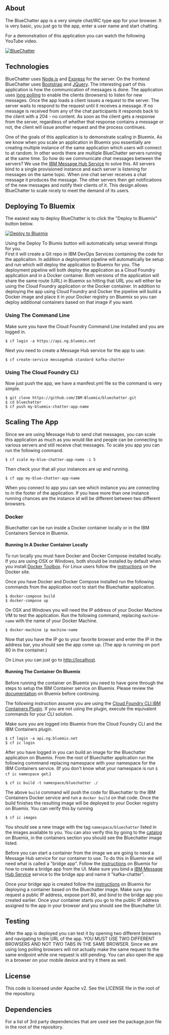 ## About
The BlueChatter app is a very simple chat/IRC type app for your browser.
It is very basic, you just go to the app, enter a user name and start
chatting.

For a demonstration of this application you can watch the following
YouTube video.

[![BlueChatter](https://img.youtube.com/vi/i7_dQQy40ZQ/0.jpg?time=1398101975441)](http://youtu.be/i7_dQQy40ZQ)


## Technologies
BlueChatter uses [Node.js](http://nodejs.org/) and
[Express](http://expressjs.com/) for the server.  On the frontend
BlueChatter uses [Bootstrap](http://getbootstrap.com/) and
[JQuery](http://jquery.com/).  The interesting part of this application
is how the communication of messages is done.  The application uses [long
polling](http://en.wikipedia.org/wiki/Push_technology#Long_polling) to enable
the clients (browsers) to listen for new messages.  Once the
app loads a client issues a request to the server.  The server waits to respond
to the request until it receives a message.  If no message is received from any
of the chat participants it responds back to the client with a 204 - no content.
As soon as the client gets a response from the server, regardless of whether that
response contains a message or not, the client will issue another request and
the process continues.

One of the goals of this application is to demonstrate scaling in Bluemix.
As we know when you scale an application in Bluemix you essentially are
creating multiple instance of the same application which users will connect
to at random.  In other words there are multiple BlueChatter servers running
at the same time.  So how do we communicate chat messages between the servers?
We use the [IBM Message Hub Service](https://developer.ibm.com/messaging/message-hub/)
to solve this.  All servers bind to a single provisioned instance and each
server is listening for messages on the same topic. When one chat server
receives a chat message it produces the message.  The other servers then get
notifications of the new messages and notify their clients of it.  This design
allows BlueChatter to scale nicely to meet the demand of its users.

## Deploying To Bluemix

The easiest way to deploy BlueChatter is to click the "Deploy to Bluemix"
button below.

[![Deploy to Bluemix](https://bluemix.net/deploy/button.png)](https://bluemix.net/deploy?repository=https://github.com/IBM-Bluemix/bluechatter)

Using the Deploy To Blumix button will automatically setup several things for you.  
First it will create a Git repo in IBM DevOps Services containing the code for the applicaiton.
In addition a deployment pipeline will automatically be setup and run which will deploy the
application to Bluemix for you.  The deployment pipeline will both deploy the application as a
Cloud Foundry application and in a Docker container.  Both versions of the application will
share the same route (URL) in Bluemix so hitting that URL you will either be using the Cloud
Foundry application or the Docker container.  In addition to deploying the app using Cloud
Foundry and Docker the pipeline will build a Docker image and place it in your Docker
registry on Bluemix so you can deploy additional containers based on that image if you want.

### Using The Command Line
Make sure you have the Cloud Foundry Command Line installed and you
are logged in.

    $ cf login -a https://api.ng.bluemix.net

Next you need to create a Message Hub service for the app to use:

    $ cf create-service messagehub standard kafka-chatter

### Using The Cloud Foundry CLI

Now just push the app, we have a manifest.yml file so the command
is very simple.

    $ git clone https://github.com/IBM-Bluemix/bluechatter.git
    $ cd bluechatter
    $ cf push my-bluemix-chatter-app-name

## Scaling The App

Since we are using Message Hub to send chat messages, you can scale this application
as much as you would like and people can be connecting to various servers
and still receive chat messages.  To scale you app you can run the following
command.

    $ cf scale my-blue-chatter-app-name -i 5

Then check your that all your instances are up and running.

    $ cf app my-blue-chatter-app-name

When you connect to app you can see which instance you are connecting to
in the footer of the application.  If you have more than one instance
running chances are the instance id will be different between two different
browsers.

### Docker

Bluechatter can be run inside a Docker container locally or in the
IBM Containers Service in Bluemix.

#### Running In A Docker Container Locally

To run locally you must have Docker and Docker Compose installed locally.
If you are using OSX or Windows, both should be installed by default
when you install [Docker Toolbox](https://www.docker.com/toolbox).  For
Linux users follow the [instructions](https://docs.docker.com/compose/install/)
on the Docker site.

Once you have Docker and Docker Compose installed run the following commands
from the application root to start the Bluechatter application.

```
$ docker-compose build
$ docker-compose up
```
On OSX and Windows you will need the IP address of your Docker Machine VM to test the application.
Run the following command, replacing `machine-name` with the name of your Docker Machine.

```
$ docker-machine ip machine-name
```
Now that you have the IP go to your favorite browser and enter the IP in the address bar,
you should see the app come up.  (The app is running on port 80 in the container.)

On Linux you can just go to [http://localhost](http://localhost).

#### Running The Container On Bluemix

Before running the container on Bluemix you need to have gone through the steps to setup
the IBM Container service on Bluemix.  Please review the
[documentation](https://www.ng.bluemix.net/docs/containers/container_index.html) on Bluemix before
continuing.

The following instruction assume you are using the [Cloud Foundry
CLI IBM Containers Plugin](https://www.ng.bluemix.net/docs/containers/container_cli_cfic.html#container_cli_cfic_install).
If you are not using the plugin, execute the equivalent commands for your CLI solution.

Make sure you are logged into Bluemix from the Cloud Foundry CLI and the IBM Containers plugin.

```
$ cf login -a api.ng.bluemix.net
$ cf ic login
```

After you have logged in you can build an image for the Bluechatter application on Bluemix.
From the root of Bluechatter application run the following commnand replacing namespace
with your namespace for the IBM Containers service.  (If you don't know what your namespace is
run `$ cf ic namespace get`.)

```
$ cf ic build -t namespace/bluechatter ./
```

The above `build` command will push the code for Bluechatter to the IBM Containers Docker service
and run a `docker build` on that code.  Once the build finishes the resulting image will be
deployed to your Docker registry on Bluemix.  You can verify this by running

```
$ cf ic images
```

You should see a new image with the tag `namespace/bluechatter` listed in the
images available to you. You can also verify this by going to the
[catalog](https://console.ng.bluemix.net/catalog/) on Bluemix, in the containers
section you should see the Bluechatter image listed.

Before you can start a container from the image we are going to need a Message
Hub service for our container to use. To do this in Bluemix we will need what is
called a "bridge app".  Follow the
[instructions](https://www.ng.bluemix.net/docs/containers/container_binding_ov.html#container_binding_ui)
on Bluemix for how to create a bridge app from the UI.  Make sure you bind a
[IBM Message Hub Service](https://developer.ibm.com/messaging/message-hub/) service to
the bridge app and name it "kafka-chatter".

Once your bridge app is created follow the
[instructions](https://www.ng.bluemix.net/docs/containers/container_single_ov.html#container_single_ui)
on Bluemix for deploying a container based on the Bluechatter image.  Make sure
you request a public IP address, expose port 80, and bind to the bridge app you
created earlier.  Once your container starts you go to the public IP address
assigned to the app in your browser and you should see the Bluechatter UI.

## Testing

After the app is deployed you can test it by opening two different browsers
and navigating to the URL of the app.  YOU MUST USE TWO DIFFERENT BROWSERS
AND NOT TWO TABS IN THE SAME BROWSER.  Since we are using long polling
browsers will not actually make the same request to the same endpoint
while one request is still pending.  You can also open the app in a browser
on your mobile device and try it there as well.

## License

This code is licensed under Apache v2.  See the LICENSE file in the root of
the repository.

## Dependencies

For a list of 3rd party dependencies that are used see the package.json file
in the root of the repository.
